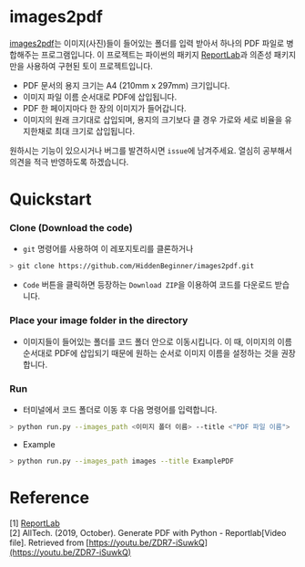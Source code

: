 # images2pdf

[images2pdf](https://github.com/HiddenBeginner/images2pdf)는 이미지(사진)들이 들어있는 폴더를 입력 받아서 하나의 PDF 파일로 병합해주는 프로그램입니다.
이 프로젝트는 파이썬의 패키지 [ReportLab](https://pypi.org/project/reportlab/)과 의존성 패키지만을 사용하여 구현된 토이 프로젝트입니다.
- PDF 문서의 용지 크기는 A4 (210mm x 297mm) 크기입니다.
- 이미지 파일 이름 순서대로 PDF에 삽입됩니다.
- PDF 한 페이지마다 한 장의 이미지가 들어갑니다.
- 이미지의 원래 크기대로 삽입되며, 용지의 크기보다 클 경우 가로와 세로 비율을 유지한채로 최대 크기로 삽입됩니다. 

원하시는 기능이 있으시거나 버그를 발견하시면 `issue`에 남겨주세요. 열심히 공부해서 의견을 적극 반영하도록 하겠습니다.


# Quickstart

### Clone (Download the code)
- `git` 명령어를 사용하여 이 레포지토리를 클론하거나

~~~bash
> git clone https://github.com/HiddenBeginner/images2pdf.git
~~~

- `Code` 버튼을 클릭하면 등장하는 `Download ZIP`을 이용하여 코드를 다운로드 받습니다.

### Place your image folder in the directory
- 이미지들이 들어있는 폴더를 코드 폴더 안으로 이동시킵니다. 이 때, 이미지의 이름 순서대로 PDF에 삽입되기 때문에 원하는 순서로 이미지 이름을 설정하는 것을 권장합니다.

### Run
- 터미널에서 코드 폴더로 이동 후 다음 명령어를 입력합니다.

~~~bash
> python run.py --images_path <이미지 폴더 이름> --title <"PDF 파일 이름">
~~~ 

- Example

~~~ bash
> python run.py --images_path images --title ExamplePDF
~~~

# Reference

[1] [ReportLab](https://pypi.org/project/reportlab/)<br/>
[2] AllTech. (2019, October). Generate PDF with Python - Reportlab[Video file]. Retrieved from [https://youtu.be/ZDR7-iSuwkQ](https://youtu.be/ZDR7-iSuwkQ)<br/>